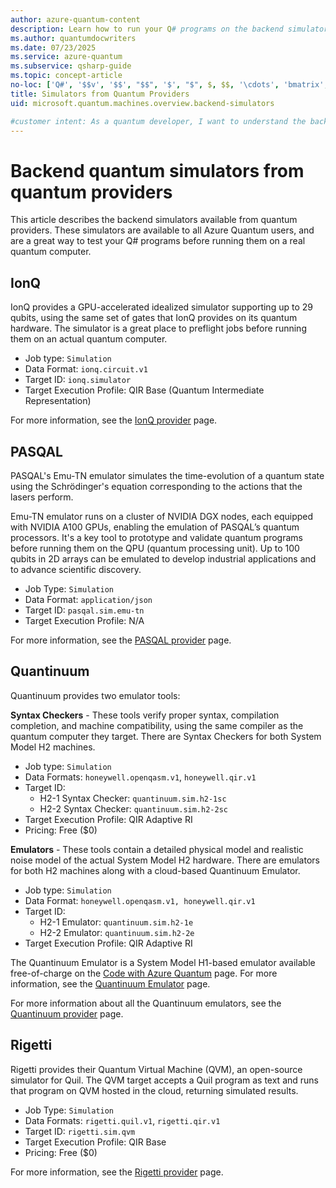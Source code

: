 ```yaml
---
author: azure-quantum-content
description: Learn how to run your Q# programs on the backend simulators available from quantum providers, such as IonQ, PASQAL, Quantinuum, and Rigetti.
ms.author: quantumdocwriters
ms.date: 07/23/2025
ms.service: azure-quantum
ms.subservice: qsharp-guide
ms.topic: concept-article
no-loc: ['Q#', '$$v', '$$', "$$", '$', "$", $, $$, '\cdots', 'bmatrix', '\ddots', '\equiv', '\sum', '\begin', '\end', '\sqrt', '\otimes', '{', '}', '\text', '\phi', '\kappa', '\psi', '\alpha', '\beta', '\gamma', '\delta', '\omega', '\bra', '\ket', '\boldone', '\\\\', '\\', '=', '\frac', '\text', '\mapsto', '\dagger', '\to', '\begin{cases}', '\end{cases}', '\operatorname', '\braket', '\id', '\expect', '\defeq', '\variance', '\dd', '&', '\begin{align}', '\end{align}', '\Lambda', '\lambda', '\Omega', '\mathrm', '\left', '\right', '\qquad', '\times', '\big', '\langle', '\rangle', '\bigg', '\Big', '|', '\mathbb', '\vec', '\in', '\texttt', '\ne', '<', '>', '\leq', '\geq', '~~', '~', '\begin{bmatrix}', '\end{bmatrix}', '\_', Quantum Development Kit]
title: Simulators from Quantum Providers
uid: microsoft.quantum.machines.overview.backend-simulators

#customer intent: As a quantum developer, I want to understand the backend simulators available from quantum providers, so that I can test my Q# programs before running them on a real quantum computer.
---
```


# Backend quantum simulators from quantum providers

This article describes the backend simulators available from quantum providers. These simulators are available to all Azure Quantum users, and are a great way to test your Q# programs before running them on a real quantum computer.

## IonQ

IonQ provides a GPU-accelerated idealized simulator supporting up to 29 qubits, using the same set of gates that IonQ provides on its quantum hardware. The simulator is a great place to preflight jobs before running them on an actual quantum computer.

- Job type: `Simulation`
- Data Format: `ionq.circuit.v1`
- Target ID: `ionq.simulator`
- Target Execution Profile: QIR Base (Quantum Intermediate Representation)

For more information, see the [IonQ provider](xref:microsoft.quantum.providers.ionq) page.

## PASQAL

PASQAL's Emu-TN emulator simulates the time-evolution of a quantum state using the Schrödinger's equation corresponding to the actions that the lasers perform.

Emu-TN emulator runs on a cluster of NVIDIA DGX nodes, each equipped with NVIDIA A100 GPUs, enabling the emulation of PASQAL’s quantum processors. It's a key tool to prototype and validate quantum programs before running them on the QPU (quantum processing unit). Up to 100 qubits in 2D arrays can be emulated to develop industrial applications and to advance scientific discovery.

- Job Type: `Simulation`
- Data Format: `application/json`
- Target ID: `pasqal.sim.emu-tn`
- Target Execution Profile: N/A

For more information, see the [PASQAL provider](xref:microsoft.quantum.providers.pasqal) page.

## Quantinuum

Quantinuum provides two emulator tools:

**Syntax Checkers** - These tools verify proper syntax, compilation completion, and machine compatibility, using the same compiler as the quantum computer they target. There are Syntax Checkers for both System Model H2 machines.

- Job type: `Simulation`
- Data Formats: `honeywell.openqasm.v1`, `honeywell.qir.v1`
- Target ID:
  - H2-1 Syntax Checker: `quantinuum.sim.h2-1sc`
  - H2-2 Syntax Checker: `quantinuum.sim.h2-2sc`
- Target Execution Profile: QIR Adaptive RI
- Pricing: Free ($0)

**Emulators** - These tools contain a detailed physical model and realistic noise model of the actual System Model H2 hardware. There are emulators for both H2 machines along with a cloud-based Quantinuum Emulator.

- Job type: `Simulation`
- Data Format: `honeywell.openqasm.v1, honeywell.qir.v1`
- Target ID:
  - H2-1 Emulator: `quantinuum.sim.h2-1e`
  - H2-2 Emulator: `quantinuum.sim.h2-2e`
- Target Execution Profile: QIR Adaptive RI

The Quantinuum Emulator is a System Model H1-based emulator available free-of-charge on the [Code with Azure Quantum](https://quantum.microsoft.com/tools/quantum-coding) page. For more information, see the [Quantinuum Emulator](xref:microsoft.quantum.providers.quantinuum#quantinuum-emulator-cloud-based) page.

For more information about all the Quantinuum emulators, see the [Quantinuum provider](xref:microsoft.quantum.providers.quantinuum) page.

## Rigetti

Rigetti provides their Quantum Virtual Machine (QVM), an open-source simulator for Quil. The QVM target accepts a Quil program as text and runs that program on QVM hosted in the cloud, returning simulated results.

- Job Type: `Simulation`
- Data Formats: `rigetti.quil.v1`, `rigetti.qir.v1`
- Target ID: `rigetti.sim.qvm`
- Target Execution Profile: QIR Base
- Pricing: Free ($0)

For more information, see the [Rigetti provider](xref:microsoft.quantum.providers.rigetti) page.
